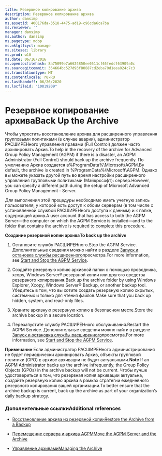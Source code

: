 ```yaml
---
title: Резервное копирование архива
description: Резервное копирование архива
author: dansimp
ms.assetid: 400176da-3518-4475-ad19-c96cda6ca7ba
ms.reviewer: ''
manager: dansimp
ms.author: dansimp
ms.pagetype: mdop
ms.mktglfcycl: manage
ms.sitesec: library
ms.prod: w10
ms.date: 06/16/2016
ms.openlocfilehash: 8a75099e7a6624850ee0511cf65feddf63909a0c
ms.sourcegitcommit: 354664bc527d93f80687cd2eba70d1eea024c7c3
ms.translationtype: MT
ms.contentlocale: ru-RU
ms.lasthandoff: 06/26/2020
ms.locfileid: "10819209"
---
```

# <span data-ttu-id="669f3-103">Резервное копирование архива</span><span class="sxs-lookup"><span data-stu-id="669f3-103">Back Up the Archive</span></span>


<span data-ttu-id="669f3-104">Чтобы упростить восстановление архива для расширенного управления групповыми политиками (в случае аварии), администратор РАСШИРЕНного управления правами (Full Control) должен часто архивировать Архив.</span><span class="sxs-lookup"><span data-stu-id="669f3-104">To help in the recovery of the archive for Advanced Group Policy Management (AGPM) if there is a disaster, an AGPM Administrator (Full Control) should back up the archive frequently.</span></span> <span data-ttu-id="669f3-105">По умолчанию Архив создается в%ProgramData%\\Microsoft\\AGPM.</span><span class="sxs-lookup"><span data-stu-id="669f3-105">By default, the archive is created in %ProgramData%\\Microsoft\\AGPM.</span></span> <span data-ttu-id="669f3-106">Однако вы можете указать другой путь во время настройки расширенного управления групповыми политиками (Майкрософт): сервер.</span><span class="sxs-lookup"><span data-stu-id="669f3-106">However, you can specify a different path during the setup of Microsoft Advanced Group Policy Management - Server.</span></span>

<span data-ttu-id="669f3-107">Для выполнения этой процедуры необходимо иметь учетную запись пользователя, у которой есть доступ к обоим серверам (в том числе с установленной службой РАСШИРЕНного доступа к данным) и к папке, содержащей архив.</span><span class="sxs-lookup"><span data-stu-id="669f3-107">A user account that has access to both the AGPM Server—the computer on which the AGPM Service is installed—and to the folder that contains the archive is required to complete this procedure.</span></span>

**<span data-ttu-id="669f3-108">Создание резервной копии архива</span><span class="sxs-lookup"><span data-stu-id="669f3-108">To back up the archive</span></span>**

1.  <span data-ttu-id="669f3-109">Остановите службу РАСШИРЕНного.</span><span class="sxs-lookup"><span data-stu-id="669f3-109">Stop the AGPM Service.</span></span> <span data-ttu-id="669f3-110">Дополнительные сведения можно найти в разделе [Запуск и остановка службы расширенного](start-and-stop-the-agpm-service-agpm30ops.md)просмотра.</span><span class="sxs-lookup"><span data-stu-id="669f3-110">For more information, see [Start and Stop the AGPM Service](start-and-stop-the-agpm-service-agpm30ops.md).</span></span>

2.  <span data-ttu-id="669f3-111">Создайте резервную копию архивной папки с помощью проводника, xcopy, Windows Server® резервной копии или другого средства резервного копирования.</span><span class="sxs-lookup"><span data-stu-id="669f3-111">Back up the archive folder by using Windows Explorer, Xcopy, Windows Server® Backup, or another backup tool.</span></span> <span data-ttu-id="669f3-112">Убедитесь в том, что вы хотите создать резервную копию скрытых, системных и только для чтения файлов.</span><span class="sxs-lookup"><span data-stu-id="669f3-112">Make sure that you back up hidden, system, and read-only files.</span></span>

3.  <span data-ttu-id="669f3-113">Храните архивную резервную копию в безопасном месте.</span><span class="sxs-lookup"><span data-stu-id="669f3-113">Store the archive backup in a secure location.</span></span>

4.  <span data-ttu-id="669f3-114">Перезапустите службу РАСШИРЕНного обслуживания.</span><span class="sxs-lookup"><span data-stu-id="669f3-114">Restart the AGPM Service.</span></span> <span data-ttu-id="669f3-115">Дополнительные сведения можно найти в разделе [Запуск и остановка службы расширенного](start-and-stop-the-agpm-service-agpm30ops.md)просмотра.</span><span class="sxs-lookup"><span data-stu-id="669f3-115">For more information, see [Start and Stop the AGPM Service](start-and-stop-the-agpm-service-agpm30ops.md).</span></span>

<span data-ttu-id="669f3-116">**Примечание**  Если администратор РАСШИРЕНного администрирования не будет периодически архивировать Архив, объекты групповой политики (GPO) в архиве архивации не будут актуальными.</span><span class="sxs-lookup"><span data-stu-id="669f3-116">**Note** If an AGPM Administrator backs up the archive infrequently, the Group Policy Objects (GPOs) in the archive backup will not be current.</span></span> <span data-ttu-id="669f3-117">Чтобы лучше удостовериться в том, что резервная копия архивации актуальна, создайте резервную копию архива в рамках стратегии ежедневного резервного копирования вашей организации.</span><span class="sxs-lookup"><span data-stu-id="669f3-117">To better ensure that the archive backup is current, back up the archive as part of your organization’s daily backup strategy.</span></span>

 

### <span data-ttu-id="669f3-118">Дополнительные ссылки</span><span class="sxs-lookup"><span data-stu-id="669f3-118">Additional references</span></span>

-   [<span data-ttu-id="669f3-119">Восстановление архива из резервной копии</span><span class="sxs-lookup"><span data-stu-id="669f3-119">Restore the Archive from a Backup</span></span>](restore-the-archive-from-a-backup.md)

-   [<span data-ttu-id="669f3-120">Перемещение сервера и архива AGPM</span><span class="sxs-lookup"><span data-stu-id="669f3-120">Move the AGPM Server and the Archive</span></span>](move-the-agpm-server-and-the-archive.md)

-   [<span data-ttu-id="669f3-121">Управление архивами</span><span class="sxs-lookup"><span data-stu-id="669f3-121">Managing the Archive</span></span>](managing-the-archive.md)

 

 





